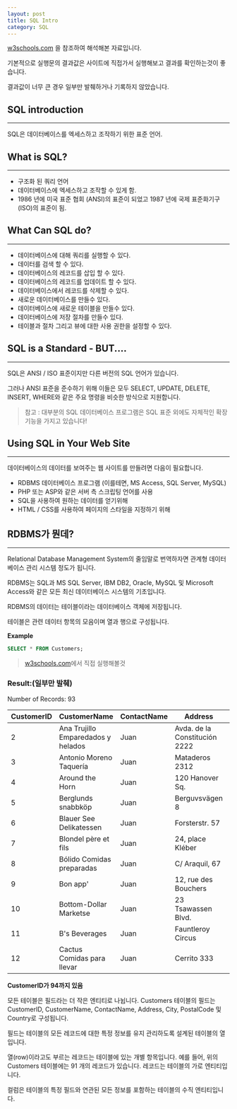 ```yaml
---
layout: post
title: SQL Intro
category: SQL
---
```




[w3schools.com](www.w3schools.com/sql) 을 참조하여 해석해본 자료입니다.

기본적으로 실행문의 결과값은 사이트에 직접가서 실행해보고 결과를 확인하는것이 좋습니다.

결과값이 너무 큰 경우 일부만 발췌하거나 기록하지 않았습니다.






## SQL introduction

---



SQL은 데이터베이스를 엑세스하고 조작하기 위한 표준 언어.







## What is SQL?

---



- 구조화 된 쿼리 언어
- 데이터베이스에 엑세스하고 조작할 수 있게 함.
- 1986 년에 미국 표준 협회 (ANSI)의 표준이 되었고 1987 년에 국제 표준화기구 (ISO)의 표준이 됨.







## What Can SQL do?

---



- 데이터베이스에 대해 쿼리를 실행할 수 있다.
- 데이터를 검색 할 수 있다.
- 데이터베이스의 레코드를 삽입 할 수 있다.
- 데이터베이스의 레코드를 업데이트 할 수 있다.
- 데이터베이스에서 레코드를 삭제할 수 있다.
- 새로운 데이터베이스를 만들수 있다.
- 데이터베이스에 새로운 테이블을 만들수 있다.
- 데이터베이스에 저장 절차를 만들수 있다.
- 테이블과 절차 그리고 뷰에 대한 사용 권한을 설정할 수 있다.







## SQL is a Standard - BUT....

---



SQL은 ANSI / ISO 표준이지만 다른 버전의 SQL 언어가 있습니다.

그러나 ANSI 표준을 준수하기 위해 이들은 모두 SELECT, UPDATE, DELETE, INSERT, WHERE와 같은 주요 명령을 비슷한 방식으로 지원합니다.



> 참고 : 대부분의 SQL 데이터베이스 프로그램은 SQL 표준 외에도 자체적인 확장 기능을 가지고 있습니다!







## Using SQL in Your Web Site

---





데이터베이스의 데이터를 보여주는 웹 사이트를 만들려면 다음이 필요합니다.

- RDBMS 데이터베이스 프로그램 (이를테면, MS Access, SQL Server, MySQL)
- PHP 또는 ASP와 같은 서버 측 스크립팅 언어를 사용
- SQL을 사용하여 원하는 데이터를 얻기위해
- HTML / CSS를 사용하여 페이지의 스타일을 지정하기 위해







## RDBMS가 뭔데?

---



Relational Database Management System의 줄임말로 번역하자면 관계형 데이터베이스 관리 시스템 정도가 됩니다.



RDBMS는 SQL과 MS SQL Server, IBM DB2, Oracle, MySQL 및 Microsoft Access와 같은 모든 최신 데이터베이스 시스템의 기초입니다.

RDBMS의 데이터는 테이블이라는 데이터베이스 객체에 저장됩니다.

테이블은 관련 데이터 항목의 모음이며 열과 행으로 구성됩니다.





**Example**

```sql
SELECT * FROM Customers;
```

> [w3schools.com](www.w3schools.com/sql)에서 직접 실행해볼것



### Result:(일부만 발췌)

Number of Records: 93

| CustomerID | CustomerName                       | ContactName | Address                       | City         | PostalCode | Country   |
| ---------- | ---------------------------------- | ----------- | ----------------------------- | ------------ | ---------- | --------- |
| 2          | Ana Trujillo Emparedados y helados | Juan        | Avda. de la Constitución 2222 | México D.F.  | 05021      | Mexico    |
| 3          | Antonio Moreno Taquería            | Juan        | Mataderos 2312                | México D.F.  | 05023      | Mexico    |
| 4          | Around the Horn                    | Juan        | 120 Hanover Sq.               | London       | WA1 1DP    | UK        |
| 5          | Berglunds snabbköp                 | Juan        | Berguvsvägen 8                | Luleå        | S-958 22   | Sweden    |
| 6          | Blauer See Delikatessen            | Juan        | Forsterstr. 57                | Mannheim     | 68306      | Germany   |
| 7          | Blondel père et fils               | Juan        | 24, place Kléber              | Strasbourg   | 67000      | France    |
| 8          | Bólido Comidas preparadas          | Juan        | C/ Araquil, 67                | Madrid       | 28023      | Spain     |
| 9          | Bon app'                           | Juan        | 12, rue des Bouchers          | Marseille    | 13008      | France    |
| 10         | Bottom-Dollar Marketse             | Juan        | 23 Tsawassen Blvd.            | Tsawassen    | T2F 8M4    | Canada    |
| 11         | B's Beverages                      | Juan        | Fauntleroy Circus             | London       | EC2 5NT    | UK        |
| 12         | Cactus Comidas para llevar         | Juan        | Cerrito 333                   | Buenos Aires | 1010       | Argentina |

**CustomerID가 94까지 있음**





모든 테이블은 필드라는 더 작은 엔티티로 나뉩니다. Customers 테이블의 필드는 CustomerID, CustomerName, ContactName, Address, City, PostalCode 및 Country로 구성됩니다.

필드는 테이블의 모든 레코드에 대한 특정 정보를 유지 관리하도록 설계된 테이블의 열입니다.

열(row)이라고도 부르는 레코드는 테이블에 있는 개별 항목입니다. 예를 들어, 위의 Customers 테이블에는 91 개의 레코드가 있습니다. 레코드는 테이블의 가로 엔티티입니다.

컬럼은 테이블의 특정 필드와 연관된 모든 정보를 포함하는 테이블의 수직 엔티티입니다.
